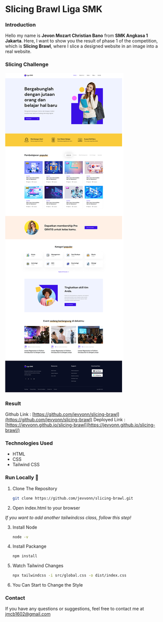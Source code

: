 # Slicing Brawl Liga SMK

### Introduction

Hello my name is **Jevon Mozart Christian Bano** from **SMK Angkasa 1 Jakarta**. Here, I want to show you the result of phase 1 of the competition, which is **Slicing Brawl**, where I slice a designed website in an image into a real website.

### Slicing Challenge

![Project Logo](./Slicing_Brawl.png)

### Result

Github Link : [https://github.com/jevvonn/slicing-brawl](https://github.com/jevvonn/slicing-brawl)
Deployed Link : [https://jevvonn.github.io/slicing-brawl](https://jevvonn.github.io/slicing-brawl/)

### Technologies Used

- HTML
- CSS
- Tailwind CSS

### Run Locally 🚀

1. Clone The Repository
   ```bash
   git clone https://github.com/jevvonn/slicing-brawl.git
   ```
2. Open index.html to your browser

_If you want to add another tailwindcss class, follow this step!_

3. Install Node
   ```bash
   node -v
   ```
4. Install Packange
   ```bash
   npm install
   ```
5. Watch Tailwind Changes
   ```bash
   npx tailwindcss -i src/global.css -o dist/index.css
   ```
6. You Can Start to Change the Style

### Contact

If you have any questions or suggestions, feel free to contact me at [jmcb1602@gmail.com](mailto:jmcb1602@gmail.com)
